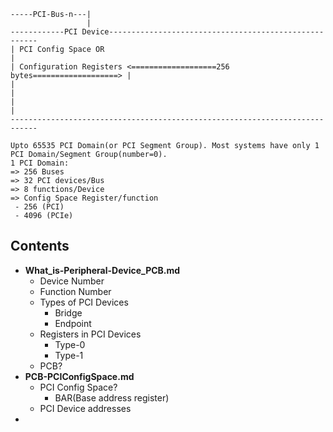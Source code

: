 ```
-----PCI-Bus-n---|
                 |
------------PCI Device------------------------------------------------------
| PCI Config Space OR                                                       |
| Configuration Registers <===================256 bytes===================> |
|                                                                           |
|                                                                           |
----------------------------------------------------------------------------

Upto 65535 PCI Domain(or PCI Segment Group). Most systems have only 1 PCI Domain/Segment Group(number=0).
1 PCI Domain:
=> 256 Buses
=> 32 PCI devices/Bus
=> 8 functions/Device
=> Config Space Register/function
 - 256 (PCI)
 - 4096 (PCIe)
```

## Contents
- **What_is-Peripheral-Device_PCB.md**
  - Device Number
  - Function Number
  - Types of PCI Devices
    - Bridge
    - Endpoint
  - Registers in PCI Devices
    - Type-0
    - Type-1
  - PCB?    
- **PCB-PCIConfigSpace.md**
  - PCI Config Space?
    - BAR(Base address register)
  - PCI Device addresses
- 

